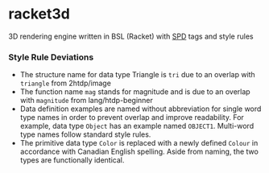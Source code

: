 # racket3d
3D rendering engine written in BSL (Racket) with [SPD](https://github.com/GregorKiczales/spd) tags and style rules

### Style Rule Deviations
- The structure name for data type Triangle is `tri` due to an overlap with `triangle` from 2htdp/image
- The function name `mag` stands for magnitude and is due to an overlap with `magnitude` from lang/htdp-beginner
- Data definition examples are named without abbreviation for single word type names in order to prevent overlap and improve readability. For example, data type `Object` has an example named `OBJECT1`. Multi-word type names follow standard style rules.
- The primitive data type `Color` is replaced with a newly defined `Colour` in accordance with Canadian English spelling. Aside from naming, the two types are functionally identical.  
